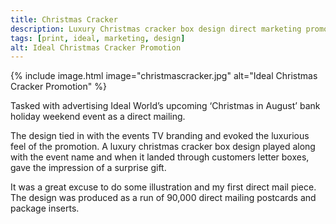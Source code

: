 ```yaml
---
title: Christmas Cracker
description: Luxury Christmas cracker box design direct marketing promotion for Ideal World special event
tags: [print, ideal, marketing, design]
alt: Ideal Christmas Cracker Promotion
---
```

{% include image.html image="christmascracker.jpg" alt="Ideal Christmas Cracker Promotion" %}

Tasked with advertising Ideal World’s upcoming ‘Christmas in August’ bank holiday weekend event as a direct mailing. 

The design tied in with the events TV branding and evoked the luxurious feel of the promotion. A luxury christmas cracker box design played along with the event name and when it landed through customers letter boxes, gave the impression of a surprise gift.

It was a great excuse to do some illustration and my first direct mail piece. The design was produced as a run of 90,000 direct mailing postcards and package inserts.
